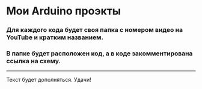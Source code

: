 # Мои Arduino проэкты

### Для каждого кода будет своя папка с номером видео на YouTube и кратким названием.
### В папке будет расположен код, а в коде закомментирована ссылка на схему.
---
Текст будет дополняться. Удачи!
